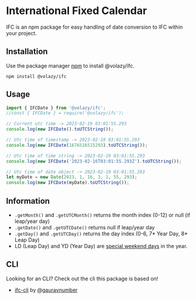 # International Fixed Calendar 

IFC is an npm package for easy handling of date conversion to IFC within your project.

## Installation

Use the package manager [npm](https://docs.npmjs.com/cli/v9/commands/npm-install) to install @volazy/ifc.

```npm
npm install @volazy/ifc
```

## Usage

```typescript
import { IFCDate } from '@volazy/ifc';
//const { IFCDate } = require('@volazy/ifc');

// Current utc time -> 2023-02-19 03:01:55.293
console.log(new IFCDate().toUTCString());

// Utc time of timestamp -> 2023-02-19 03:01:55.293
console.log(new IFCDate(1676516515293).toUTCString());

// Utc time of time string -> 2023-02-19 03:01:55.293
console.log(new IFCDate('2023-02-16T03:01:55.293Z').toUTCString());

// Utc time of date object -> 2023-02-19 03:01:55.293
let myDate = new Date(2023, 1, 16, 3, 1, 55, 293);
console.log(new IFCDate(myDate).toUTCString());
```

## Information

- `.getMonth()` and `.getUTCMonth()` returns the month index (0-12) or null (if leap/year day)
- `.getDate()` and `.getUTCDate()` returns null if leap/year day
- `.getDay()` and `.getUTCDay()` returns the day index (0-6, 7* Year Day, 8* Leap Day)
- LD (Leap Day) and YD (Year Day) are [special weekend days](https://en.wikipedia.org/wiki/International_Fixed_Calendar#Rules) in the year.

## CLI

Looking for an CLI? Check out the cli this package is based on!

- [ifc-cli](https://www.npmjs.com/package/ifc-cli) by [@gauravnumber](https://github.com/gauravnumber)

